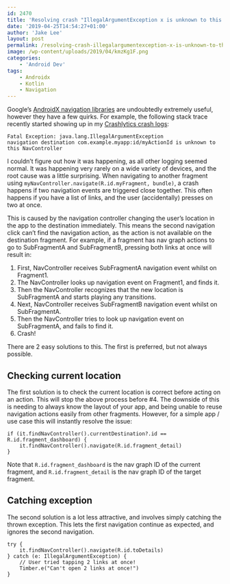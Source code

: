 ```yaml
---
id: 2470
title: 'Resolving crash "IllegalArgumentException x is unknown to this NavController"'
date: '2019-04-25T14:54:27+01:00'
author: 'Jake Lee'
layout: post
permalink: /resolving-crash-illegalargumentexception-x-is-unknown-to-this-navcontroller/
image: /wp-content/uploads/2019/04/kmzKg1F.png
categories:
    - 'Android Dev'
tags:
    - Androidx
    - Kotlin
    - Navigation
---
```


Google’s [AndroidX navigation libraries](https://developer.android.com/guide/navigation/navigation-getting-started) are undoubtedly extremely useful, however they have a few quirks. For example, the following stack trace recently started showing up in my [Crashlytics crash logs](/ensuring-your-android-apps-quality-with-firebase-crashlytics/):

```
Fatal Exception: java.lang.IllegalArgumentException
navigation destination com.example.myapp:id/myActionId is unknown to this NavController
```

I couldn’t figure out how it was happening, as all other logging seemed normal. It was happening very rarely on a wide variety of devices, and the root cause was a little surprising. When navigating to another fragment using `myNavController.navigate(R.id.myFragment, bundle)`, a crash happens if two navigation events are triggered close together. This often happens if you have a list of links, and the user (accidentally) presses on two at once.

This is caused by the navigation controller changing the user’s location in the app to the destination immediately. This means the second navigation click can’t find the navigation action, as the action is not available on the destination fragment. For example, if a fragment has nav graph actions to go to SubFragmentA and SubFragmentB, pressing both links at once will result in:

1. First, NavController receives SubFragmentA navigation event whilst on Fragment1.
2. The NavController looks up navigation event on Fragment1, and finds it.
3. Then the NavController recognizes that the new location is SubFragmentA and starts playing any transitions.
4. Next, NavController receives SubFragmentB navigation event whilst on SubFragmentA.
5. Then the NavController tries to look up navigation event on SubFragmentA, and fails to find it.
6. Crash!

There are 2 easy solutions to this. The first is preferred, but not always possible.

## Checking current location

The first solution is to check the current location is correct before acting on an action. This will stop the above process before #4. The downside of this is needing to always know the layout of your app, and being unable to reuse navigation actions easily from other fragments. However, for a simple app / use case this will instantly resolve the issue:

```
if (it.findNavController().currentDestination?.id == R.id.fragment_dashboard) {
    it.findNavController().navigate(R.id.fragment_detail)
}
```

Note that `R.id.fragment_dashboard` is the nav graph ID of the current fragment, and `R.id.fragment_detail` is the nav graph ID of the target fragment.

## Catching exception

The second solution is a lot less attractive, and involves simply catching the thrown exception. This lets the first navigation continue as expected, and ignores the second navigation.

```
try { 
    it.findNavController().navigate(R.id.toDetails)
} catch (e: IllegalArgumentException) {
    // User tried tapping 2 links at once!
    Timber.e("Can't open 2 links at once!")
}
```